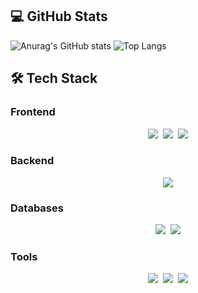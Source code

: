 ## 💻 GitHub Stats
![Anurag's GitHub stats](https://github-readme-stats.vercel.app/api?username=bumeruchi&show_icons=true&theme=radical)
![Top Langs](https://github-readme-stats.vercel.app/api/top-langs/?username=bumeruchi&layout=compact)

## 🛠️ Tech Stack

### Frontend
<div align="center">
  <img src="https://img.shields.io/badge/vue-35495e?style=for-the-badge&logo=vue.js&logoColor=4FC08D" />&nbsp;
  <img src="https://img.shields.io/badge/next.js-black?style=for-the-badge&logo=next.js&logoColor=white" />&nbsp;
  <img src="https://img.shields.io/badge/typescript-007ACC?style=for-the-badge&logo=typescript&logoColor=white" />
</div>

### Backend
<div align="center">
  <img src="https://img.shields.io/badge/springboot-6DB33F?style=for-the-badge&logo=springboot&logoColor=white" />
</div>

### Databases
<div align="center">
  <img src="https://img.shields.io/badge/MSSQL-CC2927?style=for-the-badge&logo=microsoft%20sql%20server&logoColor=white" />&nbsp;
  <img src="https://img.shields.io/badge/MySQL-4479A1?style=for-the-badge&logo=mysql&logoColor=white" />
</div>

### Tools
<div align="center">
  <img src="https://img.shields.io/badge/IntelliJ%20IDEA-000000?style=for-the-badge&logo=intellij-idea&logoColor=white" />&nbsp;
  <img src="https://img.shields.io/badge/VSCode-007ACC?style=for-the-badge&logo=visual-studio-code&logoColor=white" />&nbsp;
  <img src="https://img.shields.io/badge/GitHub%20Desktop-24292e?style=for-the-badge&logo=github-desktop&logoColor=white" />
</div>

